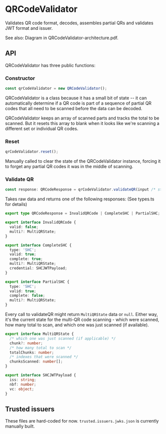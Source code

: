 # QRCodeValidator

Validates QR code format, decodes, assembles partial QRs
and validates JWT format and issuer.

See also: Diagram in QRCodeValidator-architecture.pdf.

## API

QRCodeValidator has three public functions:

### Constructor

```ts
const qrCodeValidator = new QRCodeValidator();
```

QRCodeValidator is a class because it has a small bit of state --
it can automatically determine if a QR code is part of a sequence
of partial QR codes that all need to be scanned before the data can
be decoded.

QRCodeValidator keeps an array of scanned parts and tracks the total
to be scanned. But it resets this array to blank when it looks like
we're scanning a different set or individual QR codes.

### Reset

```ts
qrCodeValidator.reset();
```

Manually called to clear the state of the QRCodeValidator instance,
forcing it to forget any partial QR codes it was in the middle of
scanning.

### Validate QR

```ts
const response: QRCodeResponse = qrCodeValidator.validateQR(input /* string */);
```

Takes raw data and returns one of the following responses:
(See types.ts for details)

```ts
export type QRCodeResponse = InvalidQRCode | CompleteSHC | PartialSHC;

export interface InvalidQRCode {
  valid: false;
  multi?: MultiQRState;
}

export interface CompleteSHC {
  type: 'SHC';
  valid: true;
  complete: true;
  multi?: MultiQRState;
  credential: SHCJWTPayload;
}

export interface PartialSHC {
  type: 'SHC';
  valid: true;
  complete: false;
  multi?: MultiQRState;
}
```

Every call to validateQR might return `MultiQRState` data or `null`. Either
way, it's the current state for the multi-QR code scanning - which were
scanned, how many total to scan, and which one was just scanned (if available).

```ts
export interface MultiQRState {
  /* which one was just scanned (if applicable) */
  chunk?: number;
  /* how many total to scan */
  totalChunks: number;
  /* indexes that were scanned */
  chunksScanned: number[];
}

export interface SHCJWTPayload {
  iss: string;
  nbf: number;
  vc: object;
}
```

## Trusted issuers

These files are hard-coded for now. `trusted.issuers.jwks.json` is currently manually built.
